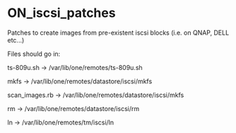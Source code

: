 ON_iscsi_patches
================

Patches to create images from  pre-existent iscsi  blocks (i.e. on QNAP, DELL etc...)

Files should go in:

ts-809u.sh -> /var/lib/one/remotes/ts-809u.sh

mkfs -> /var/lib/one/remotes/datastore/iscsi/mkfs

scan_images.rb -> /var/lib/one/remotes/datastore/iscsi/mkfs

rm -> /var/lib/one/remotes/datastore/iscsi/rm

ln -> /var/lib/one/remotes/tm/iscsi/ln
